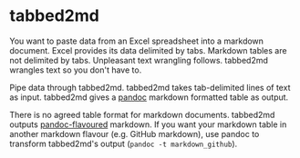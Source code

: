 # tabbed2md

You want to paste data from an Excel spreadsheet into a markdown document.
    Excel provides its data delimited by tabs.
    Markdown tables are not delimited by tabs.
    Unpleasant text wrangling follows.
    tabbed2md wrangles text so you don't have to.

Pipe data through tabbed2md.
    tabbed2md takes tab-delimited lines of text as input.
    tabbed2md gives a [pandoc][pandoc] markdown formatted table as output.

There is no agreed table format for markdown documents.
    tabbed2md outputs [pandoc-flavoured][pandoc-table] markdown.
    If you want your markdown table in another markdown flavour (e.g. GitHub markdown), use pandoc to transform tabbed2md's output (`pandoc -t markdown_github`).


 [pandoc]: http://johnmacfarlane.net/pandoc/index.html
 [pandoc-table]: http://pandoc.org/README.html#tables
